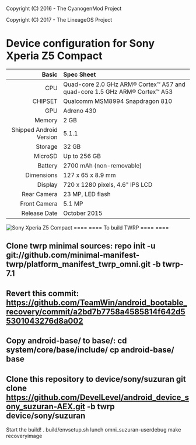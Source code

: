 Copyright (C) 2016 - The CyanogenMod Project

Copyright (C) 2017 - The LineageOS Project

Device configuration for Sony Xperia Z5 Compact
=====================================

Basic   | Spec Sheet
-------:|:-------------------------
CPU     | Quad-core 2.0 GHz ARM® Cortex™ A57 and quad-core 1.5 GHz ARM® Cortex™ A53
CHIPSET | Qualcomm MSM8994 Snapdragon 810
GPU     | Adreno 430
Memory  | 2 GB
Shipped Android Version | 5.1.1
Storage | 32 GB
MicroSD | Up to 256 GB
Battery | 2700 mAh (non-removable)
Dimensions | 127 x 65 x 8.9 mm
Display | 720 x 1280 pixels, 4.6" IPS LCD
Rear Camera  | 23 MP, LED flash
Front Camera | 5.1 MP
Release Date | October 2015

![Sony Xperia Z5 Compact](http://cdn2.gsmarena.com/vv/pics/sony/sony-z5-compact1.jpg "Sony Xperia Z5 Compact")
====     ====
To build TWRP
====     ====

Clone twrp minimal sources:
repo init -u git://github.com/minimal-manifest-twrp/platform_manifest_twrp_omni.git -b twrp-7.1
-

Revert this commit:
https://github.com/TeamWin/android_bootable_recovery/commit/a2bd7b7758a4585814f642d55301043276d8a002
-

Copy android-base/ to base/:
cd system/core/base/include/
cp android-base/ base
-

Clone this repository to device/sony/suzuran
git clone https://github.com/DevelLevel/android_device_sony_suzuran-AEX.git -b twrp device/sony/suzuran
-

Start the build!
. build/envsetup.sh
lunch omni_suzuran-userdebug
make recoveryimage
